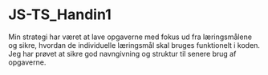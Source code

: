 # JS-TS_Handin1

Min strategi har været at lave opgaverne med fokus ud fra læringsmålene og sikre, hvordan de individuelle læringsmål skal bruges funktionelt i koden. Jeg har prøvet at sikre god navngivning og struktur til senere brug af opgaverne.
